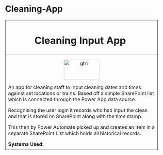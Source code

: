 # Cleaning-App
<table style="border-collapse: collapse; width: 100%; height: 430px;" border="1">
<tbody>
<tr style="height: 55px;">
<td style="width: 100%; height: 55px;">
<h1 style="text-align: center;"><strong>Cleaning Input App&nbsp;</strong></h1>
</td>
</tr>
<tr style="height: 375px;">
<td style="width: 100%; height: 375px;">
<p style="text-align: center;"><img src="https://www.complaintsdepartment.co.uk/image/1251/600/govia-thameslink-railway.jpg" alt="gtrl" width="117" height="65" /></p>
<p>An app for cleaning staff to input cleaning dates and times against set locations or trains. Based off a simple SharePoint list which is connected through the Power App data source.</p>
<p>Recognising the user login it records who had input the clean and that is stored on SharePoint along with the time stamp.</p>
<p>This then by Power Automate picked up and creates an Item in a separate SharePoint List which holds all historical records.</p>
<p><strong>Systems Used:</strong></p>
<ul>
<li><strong>Power Apps</strong></li>
<li><strong>Power Automate</strong></li>
<li><strong>SharePoint</strong></li>
</ul>
<p><strong>Connectors Used:</strong></p>
<ul>
<li><strong>Power Apps &amp; SharePoint</strong></li>
</ul>
</td>
</tr>
</tbody>
</table>
